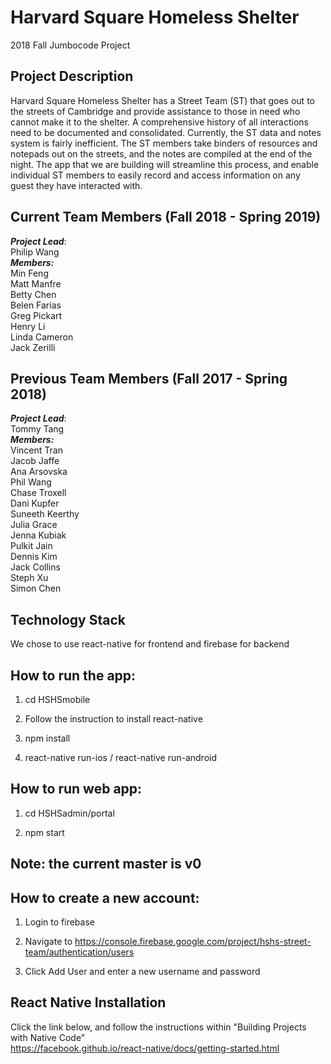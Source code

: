 # Harvard Square Homeless Shelter
2018 Fall Jumbocode Project

## Project Description
Harvard Square Homeless Shelter has a Street Team (ST) that goes out to the streets of Cambridge and provide assistance to those in need who cannot make it to the shelter. A comprehensive history of all interactions need to be documented and consolidated. Currently, the ST data and notes system is fairly inefficient. The ST members take binders of resources and notepads out on the streets, and the notes are compiled at the end of the night. The app that we are building will streamline this process, and enable individual ST members to easily record and access information on any guest they have interacted with.

## Current Team Members (Fall 2018 - Spring 2019)
***Project Lead***:  <br />
Philip Wang  <br />
***Members:***  <br />
Min Feng <br />
Matt Manfre <br />
Betty Chen  <br />
Belen Farias  <br />
Greg Pickart <br />
Henry Li <br />
Linda Cameron <br />
Jack Zerilli


## Previous Team Members (Fall 2017 - Spring 2018)
***Project Lead***:  <br />
Tommy Tang  <br />
***Members:***  <br />
Vincent Tran <br />
Jacob Jaffe  <br />
Ana Arsovska  <br />
Phil Wang  <br />
Chase Troxell <br />
Dani Kupfer <br />
Suneeth Keerthy  <br />
Julia Grace  <br />
Jenna Kubiak  <br />
Pulkit Jain  <br />
Dennis Kim  <br />
Jack Collins <br />
Steph Xu <br />
Simon Chen

## Technology Stack
We chose to use react-native for frontend and firebase for backend

## How to run the app:
1. cd HSHSmobile

2. Follow the instruction to install react-native

3. npm install

4. react-native run-ios / react-native run-android

## How to run web app:
1. cd HSHSadmin/portal

2. npm start

## Note: the current master is v0

## How to create a new account:
1. Login to firebase

2. Navigate to https://console.firebase.google.com/project/hshs-street-team/authentication/users

2. Click Add User and enter a new username and password

## React Native Installation
Click the link below, and follow the instructions within "Building Projects with Native Code" <br />
https://facebook.github.io/react-native/docs/getting-started.html

